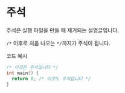 # 주석
주석은 실행 파일을 만들 때 제거되는 설명글입니다.

`/*` 이후로 처음 나오는 `*/`까지가 주석이 됩니다.

코드 예시
```c
/* 이것은 주석입니다 */
int main() {
  return 0; /* 이것도 주석입니다 */
}
```
